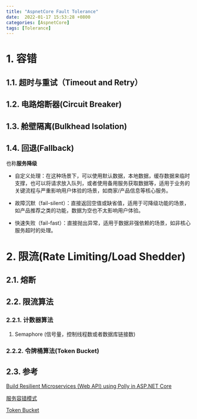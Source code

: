 ```yaml
---
title: "AspnetCore Fault Tolerance"
date:  2022-01-17 15:53:28 +0800
categories: [AspnetCore]
tags: [Tolerance]
---
```


# 1. 容错

## 1.1. 超时与重试（Timeout and Retry）

## 1.2. 电路熔断器(Circuit Breaker)

## 1.3. 舱壁隔离(Bulkhead Isolation)

## 1.4. 回退(Fallback)

也称**服务降级**

* 自定义处理：在这种场景下，可以使用默认数据，本地数据，缓存数据来临时支撑，也可以将请求放入队列，或者使用备用服务获取数据等，适用于业务的关键流程与严重影响用户体验的场景，如商家/产品信息等核心服务。

* 故障沉默（fail-silent）：直接返回空值或缺省值，适用于可降级功能的场景，如产品推荐之类的功能，数据为空也不太影响用户体验。

* 快速失败（fail-fast）：直接抛出异常，适用于数据非强依赖的场景，如非核心服务超时的处理。


# 2. 限流(Rate Limiting/Load Shedder)

## 2.1. 熔断

## 2.2. 限流算法

### 2.2.1. 计数器算法

1. Semaphore (信号量，控制线程数或者数据库链接数)

### 2.2.2. 令牌桶算法(Token Bucket)










## 2.3. 参考

[Build Resilient Microservices (Web API) using Polly in ASP.NET Core](https://procodeguide.com/programming/polly-in-aspnet-core/)

[服务容错模式](https://tech.meituan.com/2016/11/11/service-fault-tolerant-pattern.html)

[Token Bucket](https://www.sciencedirect.com/topics/computer-science/token-bucket)


